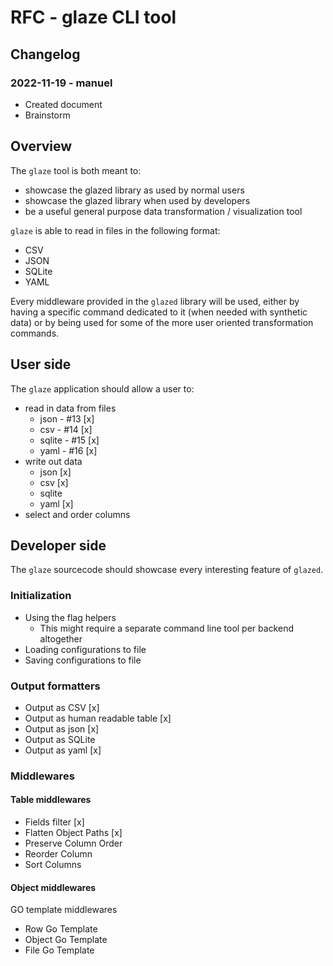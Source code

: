 # RFC - glaze CLI tool

## Changelog

### 2022-11-19 - manuel

- Created document
- Brainstorm

## Overview

The `glaze` tool is both meant to:
- showcase the glazed library as used by normal users
- showcase the glazed library when used by developers
- be a useful general purpose data transformation / visualization tool

`glaze` is able to read in files in the following format:
- CSV
- JSON
- SQLite
- YAML

Every middleware provided in the `glazed` library will be used,
either by having a specific command dedicated to it (when needed with synthetic data)
or by being used for some of the more user oriented transformation commands.

## User side

The `glaze` application should allow a user to:
- read in data from files
  - json - #13 [x]
  - csv - #14 [x]
  - sqlite - #15 [x]
  - yaml - #16 [x]
- write out data
  - json [x]
  - csv [x]
  - sqlite
  - yaml [x]
- select and order columns

## Developer side

The `glaze` sourcecode should showcase every interesting feature of `glazed`.

### Initialization 

- Using the flag helpers
  - This might require a separate command line tool per backend altogether
- Loading configurations to file
- Saving configurations to file

### Output formatters

- Output as CSV [x]
- Output as human readable table [x]
- Output as json [x]
- Output as SQLite
- Output as yaml [x]

### Middlewares

#### Table middlewares

- Fields filter [x]
- Flatten Object Paths [x]
- Preserve Column Order
- Reorder Column
- Sort Columns

#### Object middlewares

GO template middlewares
- Row Go Template
- Object Go Template
- File Go Template
